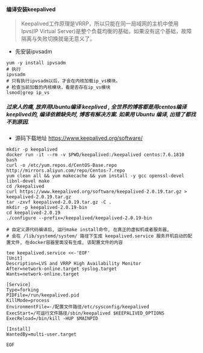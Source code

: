 #### 编译安装keepalived

> Keepalived工作原理是VRRP，所以只能在同一局域网的主机中使用
> Ipvs(IP Virtual Server)是整个负载均衡的基础，如果没有这个基础，故障隔离与失败切换就毫无意义了。
* 先安装ipvsadm
```
yum -y install ipvsadm
# 执行
ipvsadm
# 只有执行ipvsadm以后，才会在内核加载ip_vs模块。
# 检查当前加载的内核模块，看是否存在ip_vs模块 
lsmod|grep ip_vs 
```

##### 过来人的痛, 放弃用Ubuntu编译 keeplived , 全世界的博客都是用centos编译keeplived的, 编译依赖缺失时, 博客有解决方案. 如果用 Ubuntu 编译, 出错了都找不到原因.
* 源码下载地址 https://www.keepalived.org/software/
```
mkdir -p keepalived
docker run -it --rm -v $PWD/keepalived:/keepalived centos:7.6.1810 bash
curl -o /etc/yum.repos.d/CentOS-Base.repo http://mirrors.aliyun.com/repo/Centos-7.repo
yum clean all && yum makecache && yum install -y gcc openssl-devel libnl-devel make
cd /keepalived
curl https://www.keepalived.org/software/keepalived-2.0.19.tar.gz > keepalived-2.0.19.tar.gz
tar -zxvf keepalived-2.0.19.tar.gz -C .
mkdir -p keepalived-2.0.19-bin
cd keepalived-2.0.19
./configure --prefix=/keepalived/keepalived-2.0.19-bin

# 自定义源代码编译后, 运行make install命令, 在真正的虚拟机或者服务器, 
# 会在 /lib/systemd/system/ 路径下生成 keepalived.service 服务开机启动的配置文件, 在docker容器里面没有生成, 该配置文件的内容

tee keepalived.service <<-'EOF'
[Unit]
Description=LVS and VRRP High Availability Monitor
After=network-online.target syslog.target 
Wants=network-online.target 

[Service]
Type=forking
PIDFile=/run/keepalived.pid
KillMode=process
EnvironmentFile=-/配置文件路径/etc/sysconfig/keepalived
ExecStart=/可运行文件路径/sbin/keepalived $KEEPALIVED_OPTIONS
ExecReload=/bin/kill -HUP $MAINPID

[Install]
WantedBy=multi-user.target

EOF

```